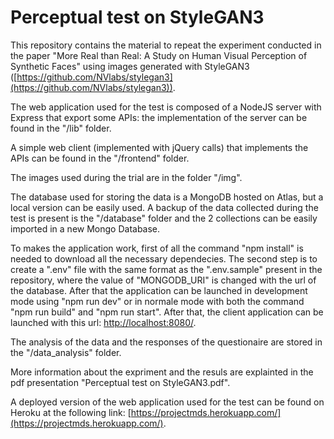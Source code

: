 # Perceptual test on StyleGAN3
This repository contains the material to repeat the experiment conducted in the paper "More Real than Real: A Study on Human Visual Perception of Synthetic Faces" using images generated with StyleGAN3 ([https://github.com/NVlabs/stylegan3](https://github.com/NVlabs/stylegan3)). 


The web application used for the test is composed of a NodeJS server with Express that export some APIs: the implementation of the server can be found in the "/lib" folder. 

A simple web client (implemented with jQuery calls) that implements the APIs can be found in the "/frontend" folder. 

The images used during the trial are in the folder "/img".  

The database used for storing the data is a MongoDB hosted on Atlas, but a local version can be easily used. A backup of the data collected during the test is present is the "/database" folder and the 2 collections can be easily imported in a new Mongo Database. 

To makes the application work, first of all the command "npm install" is needed to download all the necessary dependecies. The second step is to create a ".env" file with the same format as the ".env.sample" present in the repository, where the value of "MONGODB_URI" is changed with the url of the database.  After that the application can be launched in development mode using "npm run dev" or in normale mode with both the command "npm run build" and "npm run start". After that, the client application can be launched with this url: [http://localhost:8080/](http://localhost:8080/). 

The analysis of the data and the responses of the questionaire are stored in the "/data_analysis" folder. 

More information about the expriment and the resuls are explainted in the pdf presentation "Perceptual test on StyleGAN3.pdf". 

A deployed version of the web application used for the test can be found on Heroku at the following link: [https://projectmds.herokuapp.com/](https://projectmds.herokuapp.com/).
